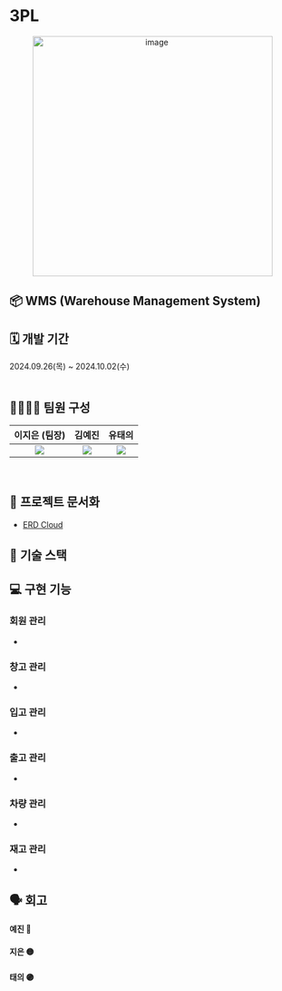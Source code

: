 # 3PL
<p align="center"><img width="423" alt="image" src="https://github.com/user-attachments/assets/f49e1bb9-77b6-4bee-9e75-d55b97bf4107"></p>

## 📦 WMS (Warehouse Management System)
## 🗓️ 개발 기간
2024.09.26(목) ~ 2024.10.02(수)
<br><br>

## 👨‍👩‍👦‍👦 팀원 구성
|                                                                                   **이지은** (팀장)                                                                                   |                    **김예진**                     |                **유태의**                 |
|:--------------------------------------------------------------------------------------------------------------------------------------------------------------------------------:|:----------------------------------------------:|:--------------------------------------:|
| <a href="https://github.com/Geun9"><img src="https://img.shields.io/badge/GitHub-181717?style=flat-square&logo=GitHub&logoColor=white&link=https://github.com/hongyeollee"/></a> | <a href="https://github.com/yejinaCodes"><img src="https://img.shields.io/badge/GitHub-181717?style=flat-square&logo=GitHub&logoColor=white&link=https://github.com/hongyeollee"/></a> | <a href="https://github.com/cookiemiro"><img src="https://img.shields.io/badge/GitHub-181717?style=flat-square&logo=GitHub&logoColor=white&link=https://github.com/hongyeollee"/></a> |
<br>

## 📑 프로젝트 문서화
- [ERD Cloud](https://www.erdcloud.com/d/7XnkXuQA3TLzzmJ4X)

## 🔧 기술 스택

## 💻 구현 기능
### 회원 관리
- 

### 창고 관리
- 

### 입고 관리
- 

### 출고 관리
- 

### 차량 관리
- 

### 재고 관리
-

## 🗣️ 회고
#### 예진 🔴

#### 지은 🟡

#### 태의 🟣
